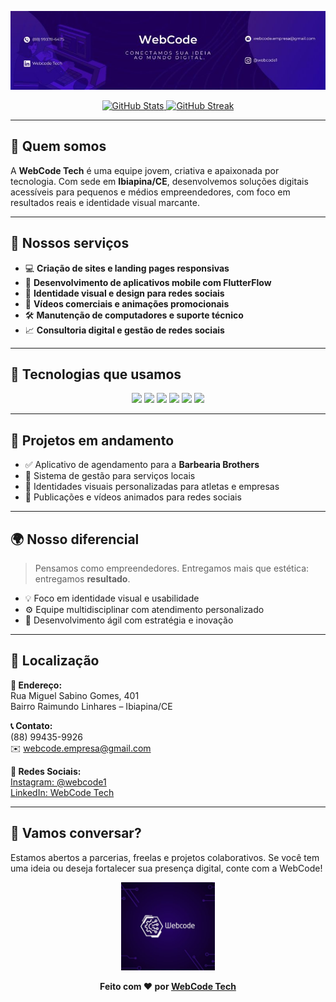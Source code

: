 <!-- Banner (substitua pelo link direto do banner no GitHub ou use local se estiver no repositório) -->
<p align="center">
  <img src="banner.jpeg" alt="WebCode Banner" />
</p>

<p align="center">
  <a href="https://github.com/WebCode Tech">
    <img alt="GitHub Stats" src="https://github-readme-stats.vercel.app/api?username=WebCode Tech&show_icons=true&bg_color=0A192F&title_color=1B67A4&text_color=FFFFFF&icon_color=1B67A4&border_color=1B67A4&hide_border=false&count_private=true" height="175"/>
  </a>
  <a href="https://github.com/WebCode Tech">
    <img alt="GitHub Streak" src="https://streak-stats.demolab.com?user=WebCodeTech&theme=custom&border_radius=5&dates=FFFFFF&background=0A192F&ring=1B67A4&fire=1B67A4&currStreakLabel=1B67A4&sideNums=FFFFFF&sideLabels=FFFFFF&currStreakNum=FFFFFF&stroke=1B67A4&border_color=1B67A4" height="175"/>
  </a>
</p>

---

## 🧠 Quem somos

A **WebCode Tech** é uma equipe jovem, criativa e apaixonada por tecnologia. Com sede em **Ibiapina/CE**, desenvolvemos soluções digitais acessíveis para pequenos e médios empreendedores, com foco em resultados reais e identidade visual marcante.

---

## 🌟 Nossos serviços

- 💻 **Criação de sites e landing pages responsivas**
- 📱 **Desenvolvimento de aplicativos mobile com FlutterFlow**
- 🎨 **Identidade visual e design para redes sociais**
- 🎥 **Vídeos comerciais e animações promocionais**
- 🛠️ **Manutenção de computadores e suporte técnico**
- 📈 **Consultoria digital e gestão de redes sociais**

---

## 🧩 Tecnologias que usamos

<p align="center">
  <img src="https://img.shields.io/badge/-React-61DAFB?style=for-the-badge&logo=react&logoColor=black"/>
  <img src="https://img.shields.io/badge/-Next.js-black?style=for-the-badge&logo=next.js"/>
  <img src="https://img.shields.io/badge/-Node.js-339933?style=for-the-badge&logo=node.js&logoColor=white"/>
  <img src="https://img.shields.io/badge/-MySQL-4479A1?style=for-the-badge&logo=mysql&logoColor=white"/>
  <img src="https://img.shields.io/badge/-FlutterFlow-7D3AFB?style=for-the-badge&logo=flutter&logoColor=white"/>
  <img src="https://img.shields.io/badge/-Python-3776AB?style=for-the-badge&logo=python&logoColor=white"/>
</p>

---

## 💼 Projetos em andamento

- ✅ Aplicativo de agendamento para a **Barbearia Brothers**
- 🧠 Sistema de gestão para serviços locais
- 🎯 Identidades visuais personalizadas para atletas e empresas
- 📣 Publicações e vídeos animados para redes sociais

---

## 🌍 Nosso diferencial

> Pensamos como empreendedores. Entregamos mais que estética: entregamos **resultado**.

- 💡 Foco em identidade visual e usabilidade
- ⚙️ Equipe multidisciplinar com atendimento personalizado
- 🚀 Desenvolvimento ágil com estratégia e inovação

---

## 📍 Localização

**📌 Endereço:**  
Rua Miguel Sabino Gomes, 401  
Bairro Raimundo Linhares – Ibiapina/CE

**📞 Contato:**  
(88) 99435-9926  
✉️ [webcode.empresa@gmail.com](mailto:webcode.empresa@gmail.com)

**🔗 Redes Sociais:**  
[Instagram: @webcode1](https://instagram.com/webcode1)  
[LinkedIn: WebCode Tech](https://linkedin.com/company/webcode1)

---

## 🤝 Vamos conversar?

Estamos abertos a parcerias, freelas e projetos colaborativos. Se você tem uma ideia ou deseja fortalecer sua presença digital, conte com a WebCode!

<p align="center">
  <img src="Webcode Tech Oficial.jpeg" alt="Logo WebCode" width="150"/>
</p>

<p align="center">
  <strong>Feito com ❤️ por <a href="https://github.com/WebCodeTech">WebCode Tech</a></strong>
</p>

